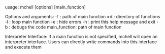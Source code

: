 usage: mchell [options] [main_function]

Options and arguments:
  -f  : path of main function
  =d  : directory of functions
  -l  : loop main function
  -e  : hide errors
  -h  : print this help message and exit
  -b  : debugs the code
  main_function: path of main function

Interpreter Interface:
  If a main function is not specified, mchell will open an interpreter interface. Users can directly write commands into this interface and execute them